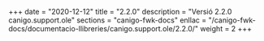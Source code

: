 +++
date        = "2020-12-12"
title       = "2.2.0"
description = "Versió 2.2.0 canigo.support.ole"
sections    = "canigo-fwk-docs"
enllac		= "/canigo-fwk-docs/documentacio-llibreries/canigo.support.ole/2.2.0/"
weight		= 2
+++
